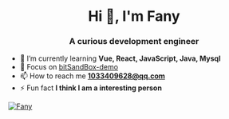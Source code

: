 

<h1 align="center">Hi 👋, I'm Fany</h1>
<h3 align="center">A curious development engineer</h3>

- 🌱 I’m currently learning **Vue, React, JavaScript, Java, Mysql**
- 📝 Focus on [bitSandBox-demo](https://f-one-1.github.io/bitSandBox/)
- 📫 How to reach me **1033409628@qq.com**
- ⚡ Fun fact **I think I am a interesting person**



[![Fany](https://github-readme-stats.vercel.app/api/top-langs/?username=F-one-1&layout=compact&hide=scss,css,html,markdown)](https://github.com/anuraghazra/github-readme-stats)
